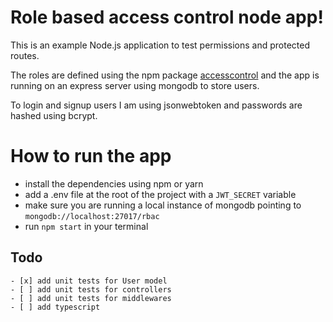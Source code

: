 # Role based access control node app!

This is an example Node.js application to test permissions and protected routes.

The roles are defined using the npm package [accesscontrol]([https://www.npmjs.com/package/accesscontrol](https://www.npmjs.com/package/accesscontrol))
and the app is running on an express server using mongodb to store users.

To login and signup users I am using jsonwebtoken and passwords are hashed using bcrypt.

# How to run the app

- install the dependencies using npm or yarn
- add a .env file at the root of the project with a `JWT_SECRET` variable
- make sure you are running a local instance of mongodb pointing to `mongodb://localhost:27017/rbac`
- run `npm start` in your terminal

## Todo

```
- [x] add unit tests for User model
- [ ] add unit tests for controllers
- [ ] add unit tests for middlewares
- [ ] add typescript
```
